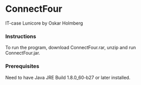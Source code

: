 # ConnectFour
IT-case Lunicore by Oskar Holmberg

### Instructions
To run the program, download ConnectFour.rar, unzip and run ConnectFour.jar.

### Prerequisites
Need to have Java JRE Build 1.8.0_60-b27 or later installed.
